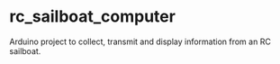 rc_sailboat_computer
====================

Arduino project to collect, transmit and display information from an RC sailboat.
